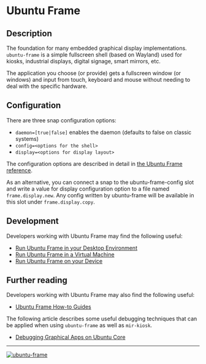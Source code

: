 # Ubuntu Frame

## Description

The foundation for many embedded graphical display implementations. `ubuntu-frame` is a simple fullscreen shell (based on Wayland) used for kiosks, industrial displays, digital signage, smart mirrors, etc.

The application you choose (or provide) gets a fullscreen window (or windows) and input from touch, keyboard and mouse without needing to deal with the specific hardware.

## Configuration

There are three snap configuration options:

* `daemon=[true|false]` enables the daemon (defaults to false on classic systems)
* `config=<options for the shell>`
* `display=<options for display layout>`

The configuration options are described in detail in [the Ubuntu Frame reference](https://mir-server.io/docs/reference).

As an alternative, you can connect a snap to the ubuntu-frame-config slot and write a value for display configuration option to a file named `frame.display.new`. Any config written by ubuntu-frame will be available in this slot under `frame.display.copy`.

## Development

Developers working with Ubuntu Frame may find the following useful:

* [Run Ubuntu Frame in your Desktop Environment](https://mir-server.io/docs/run-ubuntu-frame-on-your-desktop)
* [Run Ubuntu Frame in a Virtual Machine](https://mir-server.io/docs/run-ubuntu-frame-in-a-virtual-machine)
* [Run Ubuntu Frame on your Device](https://mir-server.io/docs/run-ubuntu-frame-on-your-device)

## Further reading

Developers working with Ubuntu Frame may also find the following useful:

* [Ubuntu Frame How-to Guides](https://mir-server.io/docs/how-to-guides)

The following article describes some useful debugging techniques that can be applied when using `ubuntu-frame` as well as `mir-kiosk`.

* [Debugging Graphical Apps on Ubuntu Core](https://forum.snapcraft.io/t/debugging-graphical-apps-on-ubuntu-core/23671)

----
[![ubuntu-frame](https://snapcraft.io/ubuntu-frame/badge.svg)](https://snapcraft.io/ubuntu-frame)
